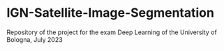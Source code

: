 # IGN-Satellite-Image-Segmentation
Repository of the project for the exam Deep Learning of the University of Bologna, July 2023
